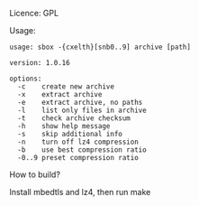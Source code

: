 Licence: GPL

Usage:
```
usage: sbox -{cxelth}[snb0..9] archive [path]

version: 1.0.16

options:
  -c    create new archive
  -x    extract archive
  -e    extract archive, no paths
  -l    list only files in archive
  -t    check archive checksum
  -h    show help message
  -s    skip additional info
  -n    turn off lz4 compression
  -b    use best compression ratio
  -0..9 preset compression ratio
```

How to build?

Install mbedtls and lz4, then run make

